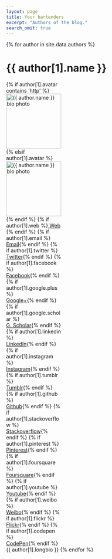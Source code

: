 ```yaml
---
layout: page
title: Your bartenders
excerpt: "Authors of the blog."
search_omit: true
---
```



{% for author in site.data.authors %}
<h1 id="{{ author[0] }}">{{ author[1].name }}</h1>

<footer class="entry-meta" style="width:150px">
    {% if author[1].avatar contains 'http' %}
    	<img src="{{ author[1].avatar }}" class="bio-photo" alt="{{ author.name }} bio photo" width="150px" />
    {% elsif author[1].avatar %}
        <img src="{{ site.url }}/images/{{ author[1].avatar }}" class="bio-photo" alt="{{ author.name }} bio photo" width="150px" />
    {% endif %}
    <span class="author vcard"><span class="fn">
	{% if author[1].web %}<a href="{{ author[1].web }}" class="author-social" target="_blank"><i class="fa fa-fw fa-internet-explorer"></i> Web</a><br />{% endif %}	
	{% if author[1].email %}<a href="mailto:{{ author[1].email }}" class="author-social" target="_blank"><i class="fa fa-fw fa-envelope-square"></i> Email</a>{% endif %}
	{% if author[1].twitter %}<br><a href="http://twitter.com/{{ author[1].twitter }}" class="author-social" target="_blank"><i class="fa fa-fw fa-twitter-square"></i> Twitter</a>{% endif %}
    {% if author[1].facebook %}<br><a href="http://facebook.com/{{ author[1].facebook }}" class="author-social" target="_blank"><i class="fa fa-fw fa-facebook-square"></i> Facebook</a>{% endif %}
    {% if author[1].google.plus %}<br><a href="http://plus.google.com/+{{ author[1].google.plus }}" class="author-social" target="_blank"><i class="fa fa-fw fa-google-plus-square"></i> Google+</a>{% endif %}
	{% if author[1].google.scholar %}<br><a href="https://scholar.google.com/citations?user={{ author[1].google.scholar }}" class="author-social" target="_blank"><i class="ai ai-fw ai-google-scholar-square"></i> G. Scholar</a>{% endif %}
	{% if author[1].linkedin %}<br><a href="http://linkedin.com/in/{{ author[1].linkedin }}" class="author-social" target="_blank"><i class="fa fa-fw fa-linkedin-square"></i> LinkedIn</a>{% endif %}
    {% if author[1].instagram %}<br><a href="http://instagram.com/{{ author[1].instagram }}" class="author-social" target="_blank"><i class="fa fa-fw fa-instagram"></i> Instagram</a>{% endif %}
    {% if author[1].tumblr %}<br><a href="http://{{ author[1].tumblr }}.tumblr.com" class="author-social" target="_blank"><i class="fa fa-fw fa-tumblr-square"></i> Tumblr</a>{% endif %}
    {% if author[1].github %}<br><a href="http://github.com/{{ author[1].github }}" class="author-social" target="_blank"><i class="fa fa-fw fa-github"></i> Github</a>{% endif %}
    {% if author[1].stackoverflow %}<br><a href="http://stackoverflow.com/users/{{ author[1].stackoverflow }}" class="author-social" target="_blank"><i class="fa fa-fw fa-stack-overflow"></i> Stackoverflow</a>{% endif %}
    {% if author[1].pinterest %}<br><a href="http://www.pinterest.com/{{ author[1].pinterest }}" class="author-social" target="_blank"><i class="fa fa-fw fa-pinterest"></i> Pinterest</a>{% endif %}
    {% if author[1].foursquare %}<br><a href="http://foursquare.com/{{ author[1].foursquare }}" class="author-social" target="_blank"><i class="fa fa-fw fa-foursquare"></i> Foursquare</a>{% endif %}
    {% if author[1].youtube %}<br><a href="https://youtube.com/user/{{ author[1].youtube }}" class="author-social" target="_blank"><i class="fa fa-fw fa-youtube-square"></i> Youtube</a>{% endif %}
    {% if author[1].weibo %}<br><a href="http://www.weibo.com/{{ author[1].weibo }}" class="author-social" target="_blank"><i class="fa fa-fw fa-weibo"></i> Weibo</a>{% endif %}
    {% if author[1].flickr %}<br><a href="http://www.flickr.com/{{ author[1].flickr }}" class="author-social" target="_blank"><i class="fa fa-fw fa-flickr"></i> Flickr</a>{% endif %}
    {% if author[1].codepen %}<br><a href="http://codepen.io/{{ author[1].codepen }}" class="author-social" target="_blank"><i class="fa fa-fw fa-codepen"></i> CodePen</a>{% endif %}
    </span></span>
</footer>
{{ author[1].longbio }}
{% endfor %}


